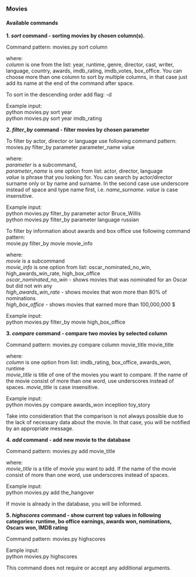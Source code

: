 ### Movies


#### Available commands

**1. _sort_ command - sorting movies by chosen column(s).**

Command pattern: movies.py sort column

where:  
 _column_ is one from the list: year, runtime, genre, director, cast, writer, language, country, awards, imdb_rating, imdb_votes, box_office. You can choose more than one column to sort by multiple columns, in that case just add its name at the end of the command after space.

To sort in the descending order add flag: -d
 
 Example input:  
 python movies.py sort year  
 python movies.py sort year imdb_rating
 
 
 **2. _filter_by_ command - filter movies by chosen parameter**
 
 To filter by actor, director or language use following command pattern:  
 movies.py filter_by parameter parameter_name value  
 
 where:  
  _parameter_ is a subcommand,  
 _parameter_name_ is one option from list: actor, director, language  
 _value_ is phrase that you looking for. You can search by actor/director surname only or by name and surname. In the second case use underscore instead of space and type name first, i.e. _name_surname_. _value_ is case insensitive.
 
 Example input:  
 python movies.py filter_by parameter actor Bruce_Willis  
 python movies.py filter_by parameter language russian

 To filter by information about awards and box office use following command pattern:  
 movie.py filter_by movie movie_info
 
 where:  
  _movie_ is a subcommand  
 _movie_info_ is one option from list: oscar_nominated_no_win, high_awards_win_rate, high_box_office  
 _oscar_nominated_no_win_ - shows movies that was nominated for an Oscar but did not win any  
 _high_awards_win_rate_ - shows movies that won more than 80% of nominations  
 _high_box_office_ - shows movies that earned more than 100,000,000 $
 
 Example input:  
 python movies.py filter_by movie high_box_office
 
 
 **3. _compare_ command - compare two movies by selected column**
 
 Command pattern: movies.py compare column movie_title movie_title
 
 where:  
  _column_ is one option from list: imdb_rating, box_office, awards_won, runtime  
 _movie_title_ is title of one of the movies you want to compare. If the name of the movie consist of more than one word, use underscores instead of spaces. _movie_title_ is case insensitive.  
 
  Example input:  
 python movies.py compare awards_won inception toy_story
 
 Take into consideration that the comparison is not always possible due to the lack of necessary data about the movie. In that case, you will be notified by an appropriate message.
 
 
 **4. _add_ command - add new movie to the database**
 
 Command pattern: movies.py add movie_title
 
 where:  
  _movie_title_ is a title of movie you want to add. If the name of the movie consist of more than one word, use underscores instead of spaces.
 
 Example input:  
 python movies.py add the_hangover
 
 If movie is already in the database, you will be informed.
 
 **5. _highscores_ command - show current top values in following categories: runtime, bo office earnings, awards won, nominations, Oscars won, IMDB rating**
 
  Command pattern: movies.py highscores
  
  Eample input:  
  python movies.py highscores
  
  This command does not require or accept any additional arguments.
  